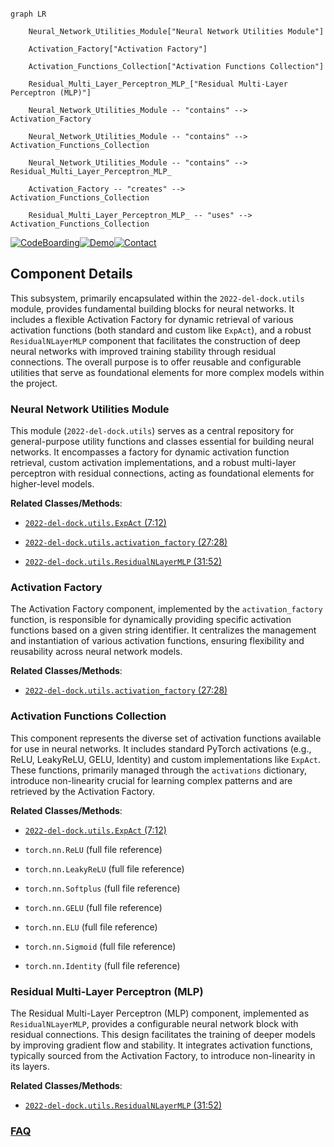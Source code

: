 ```mermaid

graph LR

    Neural_Network_Utilities_Module["Neural Network Utilities Module"]

    Activation_Factory["Activation Factory"]

    Activation_Functions_Collection["Activation Functions Collection"]

    Residual_Multi_Layer_Perceptron_MLP_["Residual Multi-Layer Perceptron (MLP)"]

    Neural_Network_Utilities_Module -- "contains" --> Activation_Factory

    Neural_Network_Utilities_Module -- "contains" --> Activation_Functions_Collection

    Neural_Network_Utilities_Module -- "contains" --> Residual_Multi_Layer_Perceptron_MLP_

    Activation_Factory -- "creates" --> Activation_Functions_Collection

    Residual_Multi_Layer_Perceptron_MLP_ -- "uses" --> Activation_Functions_Collection

```

[![CodeBoarding](https://img.shields.io/badge/Generated%20by-CodeBoarding-9cf?style=flat-square)](https://github.com/CodeBoarding/GeneratedOnBoardings)[![Demo](https://img.shields.io/badge/Try%20our-Demo-blue?style=flat-square)](https://www.codeboarding.org/demo)[![Contact](https://img.shields.io/badge/Contact%20us%20-%20contact@codeboarding.org-lightgrey?style=flat-square)](mailto:contact@codeboarding.org)



## Component Details



This subsystem, primarily encapsulated within the `2022-del-dock.utils` module, provides fundamental building blocks for neural networks. It includes a flexible Activation Factory for dynamic retrieval of various activation functions (both standard and custom like `ExpAct`), and a robust `ResidualNLayerMLP` component that facilitates the construction of deep neural networks with improved training stability through residual connections. The overall purpose is to offer reusable and configurable utilities that serve as foundational elements for more complex models within the project.



### Neural Network Utilities Module

This module (`2022-del-dock.utils`) serves as a central repository for general-purpose utility functions and classes essential for building neural networks. It encompasses a factory for dynamic activation function retrieval, custom activation implementations, and a robust multi-layer perceptron with residual connections, acting as foundational elements for higher-level models.





**Related Classes/Methods**:



- <a href="https://github.com/insitro/insitro-research/blob/master/2022-del-dock/utils.py#L7-L12" target="_blank" rel="noopener noreferrer">`2022-del-dock.utils.ExpAct` (7:12)</a>

- <a href="https://github.com/insitro/insitro-research/blob/master/2022-del-dock/utils.py#L27-L28" target="_blank" rel="noopener noreferrer">`2022-del-dock.utils.activation_factory` (27:28)</a>

- <a href="https://github.com/insitro/insitro-research/blob/master/2022-del-dock/utils.py#L31-L52" target="_blank" rel="noopener noreferrer">`2022-del-dock.utils.ResidualNLayerMLP` (31:52)</a>





### Activation Factory

The Activation Factory component, implemented by the `activation_factory` function, is responsible for dynamically providing specific activation functions based on a given string identifier. It centralizes the management and instantiation of various activation functions, ensuring flexibility and reusability across neural network models.





**Related Classes/Methods**:



- <a href="https://github.com/insitro/insitro-research/blob/master/2022-del-dock/utils.py#L27-L28" target="_blank" rel="noopener noreferrer">`2022-del-dock.utils.activation_factory` (27:28)</a>





### Activation Functions Collection

This component represents the diverse set of activation functions available for use in neural networks. It includes standard PyTorch activations (e.g., ReLU, LeakyReLU, GELU, Identity) and custom implementations like `ExpAct`. These functions, primarily managed through the `activations` dictionary, introduce non-linearity crucial for learning complex patterns and are retrieved by the Activation Factory.





**Related Classes/Methods**:



- <a href="https://github.com/insitro/insitro-research/blob/master/2022-del-dock/utils.py#L7-L12" target="_blank" rel="noopener noreferrer">`2022-del-dock.utils.ExpAct` (7:12)</a>

- `torch.nn.ReLU` (full file reference)

- `torch.nn.LeakyReLU` (full file reference)

- `torch.nn.Softplus` (full file reference)

- `torch.nn.GELU` (full file reference)

- `torch.nn.ELU` (full file reference)

- `torch.nn.Sigmoid` (full file reference)

- `torch.nn.Identity` (full file reference)





### Residual Multi-Layer Perceptron (MLP)

The Residual Multi-Layer Perceptron (MLP) component, implemented as `ResidualNLayerMLP`, provides a configurable neural network block with residual connections. This design facilitates the training of deeper models by improving gradient flow and stability. It integrates activation functions, typically sourced from the Activation Factory, to introduce non-linearity in its layers.





**Related Classes/Methods**:



- <a href="https://github.com/insitro/insitro-research/blob/master/2022-del-dock/utils.py#L31-L52" target="_blank" rel="noopener noreferrer">`2022-del-dock.utils.ResidualNLayerMLP` (31:52)</a>









### [FAQ](https://github.com/CodeBoarding/GeneratedOnBoardings/tree/main?tab=readme-ov-file#faq)
